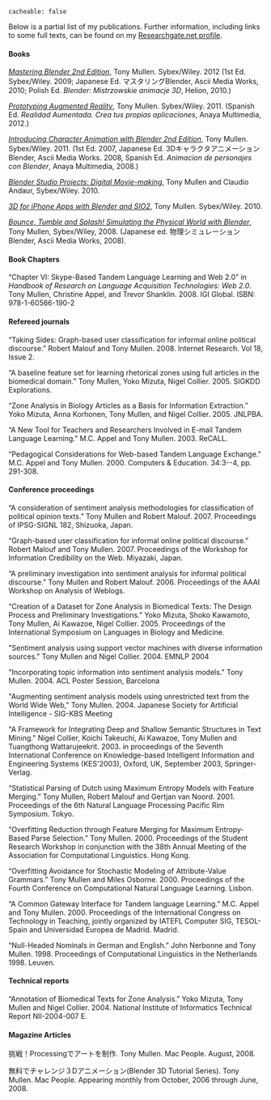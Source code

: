 ```
cacheable: false
```

Below is a partial list of my publications.
Further information, including links to some full texts, can be found on my [Researchgate.net profile](https://www.researchgate.net/profile/Tony_Mullen/publications).


#### Books

[*Mastering Blender 2nd Edition*](http://www.amazon.com/Mastering-Blender-Tony-Mullen/dp/1118275403), Tony Mullen. Sybex/Wiley. 2012 (1st Ed. Sybex/Wiley. 2009; Japanese Ed. マスタリングBlender, Ascii Media Works, 2010; Polish Ed. *Blender: Mistrzowskie animacje 3D*, Helion, 2010.)

[*Prototyping Augmented Reality*](http://www.amazon.com/Prototyping-Augmented-Reality-Tony-Mullen/dp/1118036638), Tony Mullen. Sybex/Wiley. 2011. (Spanish Ed. *Realidad Aumentada. Crea tus propias aplicaciones*, Anaya Multimedia, 2012.)

[*Introducing Character Animation with Blender 2nd Edition*](http://www.amazon.com/Introducing-Character-Animation-Blender-Mullen/dp/047042737X), Tony Mullen. Sybex/Wiley. 2011. (1st Ed. 2007, Japanese Ed. 3Dキャラクタアニメーション Blender, Ascii Media Works. 2008, Spanish Ed. *Animacion de personajes con Blender*, Anaya Multimedia, 2008.)

[*Blender Studio Projects: Digital Movie-making*](http://www.amazon.com/Blender-Studio-Projects-Digital-Movie-Making/dp/0470543132), Tony Mullen and Claudio Andaur, Sybex/Wiley. 2010.

[*3D for iPhone Apps with Blender and SIO2*](http://www.amazon.com/iPhone-Apps-Blender-SIO2-Open-Source/dp/0470574925), Tony Mullen. Sybex/Wiley. 2010.

[*Bounce, Tumble and Splash! Simulating the Physical World with Blender*](http://www.amazon.com/Bounce-Tumble-Splash-Simulating-Physical/dp/0470192801), Tony Mullen, Sybex/Wiley, 2008. (Japanese ed. 物理シミュレーションBlender, Ascii Media Works, 2008).

#### Book Chapters

“Chapter VI: Skype-Based Tandem Language Learning and Web 2.0” in *Handbook of Research on Language Acquisition Technologies: Web 2.0*.  Tony Mullen, Christine Appel, and Trevor Shanklin. 2008. IGI Global. ISBN: 978-1-60566-190-2

#### Refereed journals

“Taking Sides: Graph-based user classification for informal online political discourse.”  Robert Malouf and Tony Mullen. 2008. Internet Research. Vol 18, Issue 2.

“A baseline feature set for learning rhetorical zones using full articles in the biomedical domain.”  Tony Mullen, Yoko Mizuta, Nigel Collier.  2005.  SIGKDD Explorations.

“Zone Analysis in Biology Articles as a Basis for Information Extraction.”  Yoko Mizuta, Anna Korhonen, Tony Mullen, and Nigel Collier. 2005. JNLPBA.

“A New Tool for Teachers and Researchers Involved in E-mail Tandem Language Learning.”  M.C. Appel and Tony Mullen. 2003. ReCALL.

“Pedagogical Considerations for Web-based Tandem Language Exchange.”  M.C. Appel and Tony Mullen. 2000. Computers & Education. 34:3--4, pp. 291-308.


#### Conference proceedings

“A consideration of sentiment analysis methodologies for classification of political opinion texts.” Tony Mullen and Robert Malouf. 2007. Proceedings of IPSG-SIGNL 182, Shizuoka, Japan.

“Graph-based user classification for informal online political discourse.”  Robert Malouf and Tony Mullen. 2007.  Proceedings of the Workshop for Information Credibility on the Web. Miyazaki, Japan.

“A preliminary investigation into sentiment analysis for informal political discourse.”  Tony Mullen and Robert Malouf. 2006.  Proceedings of the AAAI Workshop on Analysis of Weblogs.

“Creation of a Dataset for Zone Analysis in Biomedical Texts: The Design Process and Preliminary Investigations.”  Yoko Mizuta, Shoko Kawamoto, Tony Mullen, Ai Kawazoe, Nigel Collier. 2005.  Proceedings of the International Symposium on Languages in Biology and Medicine.

"Sentiment analysis using support vector machines with diverse information sources." Tony Mullen and Nigel Collier. 2004. EMNLP 2004

"Incorporating topic information into sentiment analysis models." Tony Mullen. 2004. ACL Poster Session, Barcelona

"Augmenting sentiment analysis models using unrestricted text from the World Wide Web," Tony Mullen. 2004. Japanese Society for Artificial Intelligence - SIG-KBS Meeting

"A Framework for Integrating Deep and Shallow Semantic Structures in Text Mining."  Nigel Collier, Koichi Takeuchi, Ai Kawazoe, Tony Mullen and Tuangthong Wattarujeekrit. 2003. in proceedings of the Seventh International Conference on Knowledge-based Intelligent Information and Engineering Systems (KES'2003), Oxford, UK, September 2003, Springer-Verlag.

“Statistical Parsing of Dutch using Maximum Entropy Models with Feature Merging.”  Tony Mullen, Robert Malouf and Gertjan van Noord. 2001.  Proceedings of the 6th Natural Language Processing  Pacific Rim Symposium. Tokyo.

“Overfitting Reduction through Feature Merging for Maximum Entropy-Based Parse Selection.”  Tony Mullen. 2000. Proceedings of the Student Research Workshop in conjunction with the 38th Annual  Meeting of the Association for Computational Linguistics.  Hong Kong.

“Overfitting Avoidance for Stochastic Modeling of Attribute-Value Grammars.”  Tony Mullen and Miles Osborne.  2000. Proceedings of the Fourth Conference on Computational Natural Language  Learning. Lisbon.  

“A Common Gateway Interface for Tandem language Learning.” M.C. Appel and Tony Mullen. 2000. Proceedings of the International Congress on Technology in Teaching, jointly organized by  IATEFL Computer SIG, TESOL-Spain and Universidad Europea de Madrid. Madrid.

“Null-Headed Nominals in German and English.”  John Nerbonne and Tony Mullen.  1998.  Proceedings of  Computational Linguistics in the Netherlands 1998. Leuven.

#### Technical reports

“Annotation of Biomedical Texts for Zone Analysis.” Yoko Mizuta, Tony Mullen and Nigel Collier.  2004.  National Institute of Informatics Technical Report NII-2004-007 E.

#### Magazine Articles

挑戦！Processingでアートを制作. Tony Mullen. Mac People. August, 2008.

無料でチャレンジ３Dアニメーション(Blender 3D Tutorial Series). Tony Mullen. Mac People. Appearing monthly from October, 2006 through June, 2008.
